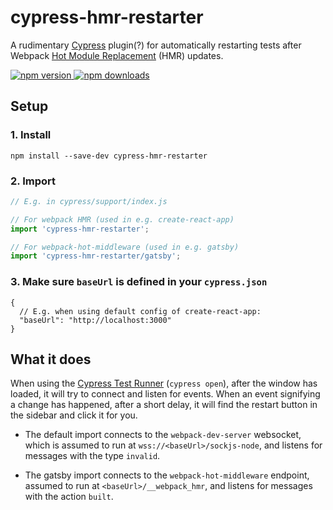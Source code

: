 # cypress-hmr-restarter

A rudimentary [Cypress](https://www.cypress.io/) plugin(?) for automatically restarting tests after Webpack [Hot Module Replacement](https://webpack.js.org/concepts/hot-module-replacement/) (HMR) updates.

[![npm version](https://img.shields.io/npm/v/cypress-hmr-restarter.svg?style=flat-square) ![npm downloads](https://img.shields.io/npm/dm/cypress-hmr-restarter?style=flat-square)](https://www.npmjs.com/package/cypress-hmr-restarter)

## Setup

### 1. Install

```shell
npm install --save-dev cypress-hmr-restarter
```

### 2. Import

```js
// E.g. in cypress/support/index.js

// For webpack HMR (used in e.g. create-react-app)
import 'cypress-hmr-restarter';

// For webpack-hot-middleware (used in e.g. gatsby)
import 'cypress-hmr-restarter/gatsby';
```

### 3. Make sure `baseUrl` is defined in your `cypress.json`

```jsonc
{
  // E.g. when using default config of create-react-app:
  "baseUrl": "http://localhost:3000"
}
```

## What it does

When using the [Cypress Test Runner](https://docs.cypress.io/guides/core-concepts/test-runner.html) (`cypress open`), after the window has loaded, it will try to connect and listen for events. When an event signifying a change has happened, after a short delay, it will find the restart button in the sidebar and click it for you.

- The default import connects to the `webpack-dev-server` websocket, which is assumed to run at `wss://<baseUrl>/sockjs-node`, and listens for messages with the type `invalid`.

- The gatsby import connects to the `webpack-hot-middleware` endpoint, assumed to run at `<baseUrl>/__webpack_hmr`, and listens for messages with the action `built`.
